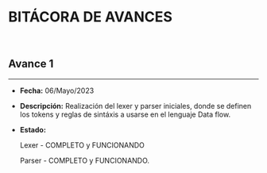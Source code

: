 **BITÁCORA DE AVANCES**
===
<br>

## Avance 1
---
- **Fecha:** 06/Mayo/2023

- **Descripción:** Realización del lexer y parser iniciales, donde se definen los tokens y reglas de sintáxis a usarse en el lenguaje Data flow.

- **Estado:**

    Lexer - COMPLETO y FUNCIONANDO

    Parser - COMPLETO y FUNCIONANDO.

<br>
